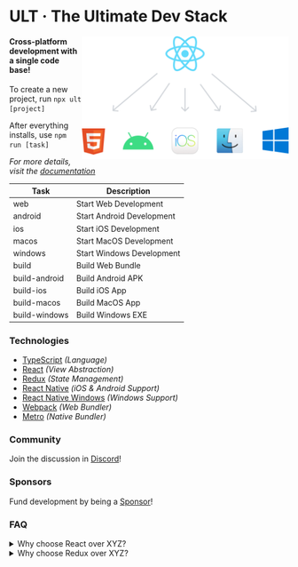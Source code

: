# ULT · The Ultimate Dev Stack

<a alt="ULT Website" href="https://ult.dev">
  <img align="right" width="373" src="https://raw.githubusercontent.com/kat-tax/ult/master/_layouts/social.png">
</a>

#### Cross-platform development with a single code base!

To create a new project, run `npx ult [project]` 

After everything installs, use `npm run [task]`

*For more details, visit the [documentation](https://docs.ult.dev)*


| Task          | Description                                         |
| --------------| --------------------------------------------------- |
| web           | Start Web Development                               |
| android       | Start Android Development                           |
| ios           | Start iOS Development                               |
| macos         | Start MacOS Development                             |
| windows       | Start Windows Development                           |
| build         | Build Web Bundle                                    |
| build-android | Build Android APK                                   |
| build-ios     | Build iOS App                                       |
| build-macos   | Build MacOS App                                     |
| build-windows | Build Windows EXE                                   |

### Technologies

- [TypeScript](https://www.typescriptlang.org/) *(Language)*
- [React](https://reactjs.org/) *(View Abstraction)*
- [Redux](https://redux.js.org/) *(State Management)*
- [React Native](https://facebook.github.io/react-native/) *(iOS & Android Support)*
- [React Native Windows](https://github.com/Microsoft/react-native-windows) *(Windows Support)*
- [Webpack](https://webpack.js.org/) *(Web Bundler)*
- [Metro](https://facebook.github.io/metro/) *(Native Bundler)*

### Community

Join the discussion in [Discord](https://discord.gg/TzhDRyj)!

### Sponsors

Fund development by being a [Sponsor](https://github.com/sponsors/Cavitt)!

### FAQ

<details>
  <summary>Why choose React over XYZ?</summary>
  <ul>
    <li>Most other options are specific to the web.</li>
    <li>Flutter doesn't support desktop, and while the code is native, it only emulates native UI.</li>
    <li>No other framework lets us natively target desktop and mobile, while maintaining web support.</li>
  </ul>
</details>
<details>
  <summary>Why choose Redux over XYZ?</summary>
  <ul>
    <li>A leading problem people seem to have is the <em>boilerplate</em>, which has been reduced down as much as possible.</li>
    <li>It's simple, intuitive, allows hot-reloading, time-traveling, and of course supports <a href="https://github.com/reduxjs/redux-devtools" rel="nofollow">redux-devtools</a>!</li>
    <li>It's necessary to be able to snapshot the state of the app.</li>
    <li>If you love Observables, this project is not for you.</li>
  </ul>
</details>
